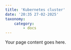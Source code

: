 ```yaml
---
title: 'Kubernetes cluster'
date: '20:35 27-02-2025'
taxonomy:
    category:
        - docs
---
```


Your page content goes here.